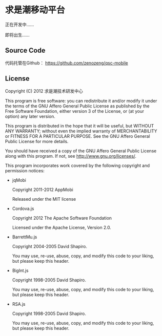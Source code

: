 # 求是潮移动平台

正在开发中……

即将出生……

## Source Code
代码托管在Github：
https://github.com/zenozeng/qsc-mobile

## License
Copyright (C) 2012 求是潮技术研发中心

This program is free software: you can redistribute it and/or modify
it under the terms of the GNU Affero General Public License as
published by the Free Software Foundation, either version 3 of the
License, or (at your option) any later version.

This program is distributed in the hope that it will be useful,
but WITHOUT ANY WARRANTY; without even the implied warranty of
MERCHANTABILITY or FITNESS FOR A PARTICULAR PURPOSE.  See the
GNU Affero General Public License for more details.

You should have received a copy of the GNU Affero General Public License
along with this program.  If not, see <http://www.gnu.org/licenses/>.

This program incorporates work covered by the following copyright and
permission notices:


- jqMobi

  Copyright 2011-2012 AppMobi

  Released under the MIT license


- Cordova.js

  Copyright 2012 The Apache Software Foundation

  Licensed under the Apache License, Version 2.0.


- BarrettMu.js

  Copyright 2004-2005 David Shapiro.

  You may use, re-use, abuse, copy, and modify this code to your liking, but please keep this header.


- BigInt.js

  Copyright 1998-2005 David Shapiro.

  You may use, re-use, abuse, copy, and modify this code to your liking, but please keep this header.


- RSA.js

  Copyright 1998-2005 David Shapiro.

  You may use, re-use, abuse, copy, and modify this code to your liking, but please keep this header.
